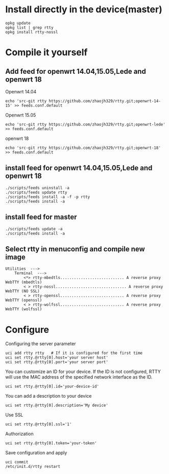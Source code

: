 # Install directly in the device(master)

    opkg update
    opkg list | grep rtty
    opkg install rtty-nossl

# Compile it yourself
## Add feed for openwrt 14.04,15.05,Lede and openwrt 18
Openwrt 14.04

    echo 'src-git rtty https://github.com/zhaojh329/rtty.git;openwrt-14-15' >> feeds.conf.default

Openwrt 15.05

    echo 'src-git rtty https://github.com/zhaojh329/rtty.git;openwrt-lede' >> feeds.conf.default

openwrt 18

    echo 'src-git rtty https://github.com/zhaojh329/rtty.git;openwrt-18' >> feeds.conf.default

## install feed for openwrt 14.04,15.05,Lede and openwrt 18

    ./scripts/feeds uninstall -a
    ./scripts/feeds update rtty
    ./scripts/feeds install -a -f -p rtty
    ./scripts/feeds install -a

## install feed for master

	./scripts/feeds update -a
	./scripts/feeds install -a

## Select rtty in menuconfig and compile new image

    Utilities  --->
	    Terminal  --->
	        <*> rtty-mbedtls............................ A reverse proxy WebTTY (mbedtls)
	        < > rtty-nossl............................... A reverse proxy WebTTY (NO SSL)
	        < > rtty-openssl............................ A reverse proxy WebTTY (openssl)
	        < > rtty-wolfssl............................ A reverse proxy WebTTY (wolfssl)

# Configure
Configuring the server parameter

    uci add rtty rtty   # If it is configured for the first time
    uci set rtty.@rtty[0].host='your server host'
    uci set rtty.@rtty[0].port='your server port'

You can customize an ID for your device. If the ID is not configured, RTTY will use
the MAC address of the specified network interface as the ID.

	uci set rtty.@rtty[0].id='your-device-id'

You can add a description to your device

    uci set rtty.@rtty[0].description='My device'

Use SSL

    uci set rtty.@rtty[0].ssl='1'

Authorization

    uci set rtty.@rtty[0].token='your-token'

Save configuration and apply

    uci commit
    /etc/init.d/rtty restart
